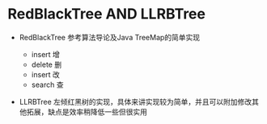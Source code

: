 # RedBlackTree AND LLRBTree

* RedBlackTree 参考算法导论及Java TreeMap的简单实现 
    * insert 增
    * delete 删
    * insert 改
    * search 查

* LLRBTree 左倾红黑树的实现，具体来讲实现较为简单，并且可以附加修改其他拓展，缺点是效率稍降低一些但很实用
